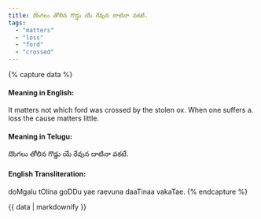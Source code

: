 ```yaml
---
title: దొంగలు తోలిన గొడ్డు యే రేవున దాటినా వకటే.
tags:
  - "matters"
  - "loss"
  - "ford"
  - "crossed"
---
```


{% capture data %}
#### Meaning in English:
It matters not which ford was crossed by the stolen ox.
When one suffers a. loss the cause matters little.

#### Meaning in Telugu:
దొంగలు తోలిన గొడ్డు యే రేవున దాటినా వకటే.

#### English Transliteration:
doMgalu tOlina goDDu yae raevuna daaTinaa vakaTae.
{% endcapture %}

<div class="notice">{{ data | markdownify }}</div>

